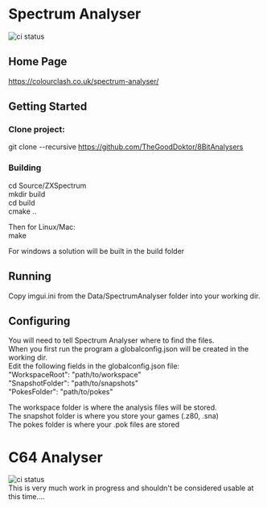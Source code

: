 # Spectrum Analyser
![ci status](https://github.com/TheGoodDoktor/SpeccyExplorer/actions/workflows/ci.yml/badge.svg)
## Home Page
https://colourclash.co.uk/spectrum-analyser/
## Getting Started
### Clone project:
git clone --recursive https://github.com/TheGoodDoktor/8BitAnalysers
### Building
cd Source/ZXSpectrum\
mkdir build\
cd build\
cmake ..

Then for Linux/Mac:\
make

For windows a solution will be built in the build folder
## Running
Copy imgui.ini from the Data/SpectrumAnalyser folder into your working dir.
## Configuring
You will need to tell Spectrum Analyser where to find the files.\
When you first run the program a globalconfig.json will be created in the working dir. \
Edit the following fields in the globalconfig.json file:\
"WorkspaceRoot": "path/to/workspace"\
"SnapshotFolder": "path/to/snapshots"\
"PokesFolder": "path/to/pokes"

The workspace folder is where the analysis files will be stored.\
The snapshot folder is where you store your games (.z80, .sna)\
The pokes folder is where your .pok files are stored

# C64 Analyser
![ci status](https://github.com/TheGoodDoktor/SpeccyExplorer/actions/workflows/ci_c64.yml/badge.svg)\
This is very much work in progress and shouldn't be considered usable at this time....
